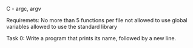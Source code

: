 C - argc, argv

Requiremets: No more than 5 functions per file
	     not allowed to use global variables
	     allowed to use the standard library

Task 0: Write a program that prints its name, followed by a new line.
